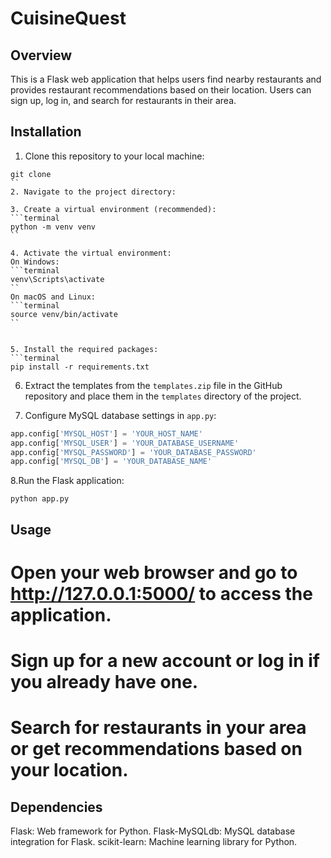 # CuisineQuest

## Overview
This is a Flask web application that helps users find nearby restaurants and provides restaurant recommendations based on their location. Users can sign up, log in, and search for restaurants in their area.

## Installation
1. Clone this repository to your local machine:
```terminal
git clone 
``
2. Navigate to the project directory:

3. Create a virtual environment (recommended):
```terminal
python -m venv venv
``

4. Activate the virtual environment:
On Windows:
```terminal
venv\Scripts\activate
``
On macOS and Linux:
```terminal
source venv/bin/activate
``


5. Install the required packages:
```terminal
pip install -r requirements.txt
```


6. Extract the templates from the `templates.zip` file in the GitHub repository and place them in the `templates` directory of the project.

7. Configure MySQL database settings in `app.py`:

```python
app.config['MYSQL_HOST'] = 'YOUR_HOST_NAME'
app.config['MYSQL_USER'] = 'YOUR_DATABASE_USERNAME'
app.config['MYSQL_PASSWORD'] = 'YOUR_DATABASE_PASSWORD'
app.config['MYSQL_DB'] = 'YOUR_DATABASE_NAME'
```

8.Run the Flask application:
```terminal
python app.py
```

## Usage
# Open your web browser and go to http://127.0.0.1:5000/ to access the application.
# Sign up for a new account or log in if you already have one.
# Search for restaurants in your area or get recommendations based on your location.

## Dependencies
Flask: Web framework for Python.
Flask-MySQLdb: MySQL database integration for Flask.
scikit-learn: Machine learning library for Python.

